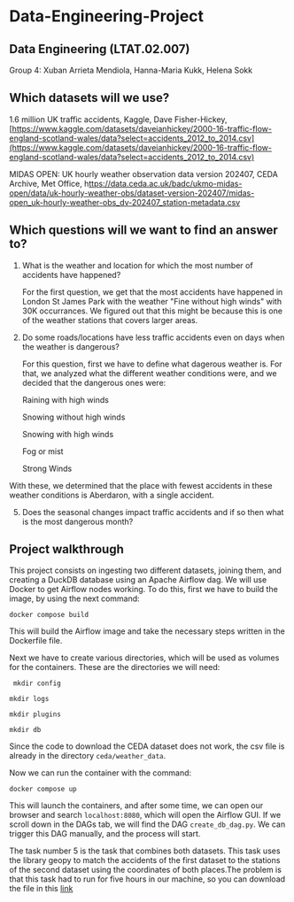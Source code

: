 # Data-Engineering-Project

## Data Engineering (LTAT.02.007) 

Group 4: Xuban Arrieta Mendiola, Hanna-Maria Kukk, Helena Sokk 

 

## Which datasets will we use? 

1.6 million UK traffic accidents, Kaggle, Dave Fisher-Hickey, [https://www.kaggle.com/datasets/daveianhickey/2000-16-traffic-flow-england-scotland-wales/data?select=accidents_2012_to_2014.csv](https://www.kaggle.com/datasets/daveianhickey/2000-16-traffic-flow-england-scotland-wales/data?select=accidents_2012_to_2014.csv) 

MIDAS OPEN: UK hourly weather observation data version 202407, CEDA Archive, Met Office, h[ttps://data.ceda.ac.uk/badc/ukmo-midas-open/data/uk-hourly-weather-obs/dataset-version-202407/midas-open_uk-hourly-weather-obs_dv-202407_station-metadata.csv](https://data.ceda.ac.uk/badc/ukmo-midas-open/data/uk-hourly-weather-obs/dataset-version-202407/midas-open_uk-hourly-weather-obs_dv-202407_station-metadata.csv) 

 

## Which questions will we want to find an answer to? 

1. What is the weather and location for which the most number of accidents have happened?

   For the first question, we get that the most accidents have happened in London St James Park with the weather "Fine without high winds" with 30K occurrances.​ We figured out that this might be because this is one of the weather stations that covers larger areas.

2. Do some roads/locations have less traffic accidents even on days when the weather is dangerous?

   For this question, first we have to define what dagerous weather is. For that, we analyzed what the different weather conditions were, and we decided that the dangerous ones were:​

    Raining with high winds​

    Snowing without high winds​

    Snowing with high winds​

    Fog or mist​

    Strong Winds​

With these, we determined that the place with fewest accidents in these weather conditions is Aberdaron, with a single accident.​

5. Does the seasonal changes impact traffic accidents and if so then what is the most dangerous month? 


## Project walkthrough

This project consists on ingesting two different datasets, joining them, and creating a DuckDB database using an Apache Airflow dag. We will use Docker to get Airflow nodes working. To do this, first we have to build the image, by using the next command:

`` docker compose build ``

This will build the Airflow image and take the necessary steps written in the Dockerfile file.

Next we have to create various directories, which will be used as volumes for the containers. These are the directories we will need:

`` mkdir config``

``mkdir logs``

``mkdir plugins``

``mkdir db ``

Since the code to download the CEDA dataset does not work, the csv file is already in the directory ``ceda/weather_data``.

Now we can run the container with the command:

`` docker compose up ``

This will launch the containers, and after some time, we can open our browser and search `` localhost:8080 ``, which will open the Airflow GUI. 
If we scroll down in the DAGs tab, we will find the DAG ``create_db_dag.py``. We can trigger this DAG manually, and the process will start.

The task number 5 is the task that combines both datasets. This task uses the library geopy to match the accidents of the first dataset to the stations of the second dataset using the coordinates of both places.The problem is that this task had to run for five hours in our machine, so you can download the file in this [link](https://drive.google.com/file/d/1Q4UNR8qW6jPhpaqGNZkb3Z3cV8wDfpm_/view?usp=drive_link)
